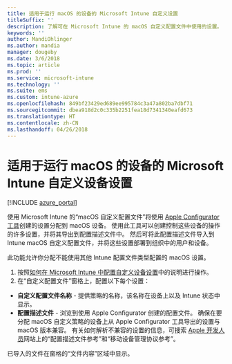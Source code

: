 ```yaml
---
title: 适用于运行 macOS 的设备的 Microsoft Intune 自定义设置
titleSuffix: ''
description: 了解可在 Microsoft Intune 的 macOS 自定义配置文件中使用的设置。
keywords: ''
author: MandiOhlinger
ms.author: mandia
manager: dougeby
ms.date: 3/6/2018
ms.topic: article
ms.prod: ''
ms.service: microsoft-intune
ms.technology: ''
ms.suite: ems
ms.custom: intune-azure
ms.openlocfilehash: 849bf23429ed689ee995784c3a47a802ba7dbf71
ms.sourcegitcommit: dbea918d2c0c335b2251fea18d7341340eafd673
ms.translationtype: HT
ms.contentlocale: zh-CN
ms.lasthandoff: 04/26/2018
---
```

# <a name="microsoft-intune-custom-device-settings-for-devices-running-macos"></a>适用于运行 macOS 的设备的 Microsoft Intune 自定义设备设置

[!INCLUDE [azure_portal](./includes/azure_portal.md)]

使用 Microsoft Intune 的“macOS 自定义配置文件”将使用 [Apple Configurator 工具](https://itunes.apple.com/app/apple-configurator-2/id1037126344?mt=12)创建的设置分配到 macOS 设备。 使用此工具可以创建控制这些设备的操作的许多设置，并将其导出到配置描述文件中。 然后可将此配置描述文件导入到 Intune macOS 自定义配置文件，并将这些设置部署到组织中的用户和设备。

此功能允许你分配不能使用其他 Intune 配置文件类型配置的 macOS 设置。


1. 按照[如何在 Microsoft Intune 中配置自定义设备设置](custom-settings-configure.md)中的说明进行操作。
2. 在“自定义配置文件”窗格上，配置以下每个设置：

- **自定义配置文件名称** - 提供策略的名称，该名称在设备上以及 Intune 状态中显示。
- **配置描述文件** - 浏览到使用 Apple Configurator 创建的配置文件。
确保在要分配 macOS 自定义策略的设备上从 Apple Configurator 工具导出的设置与 macOS 版本兼容。 有关如何解析不兼容的设置的信息，可搜索 [Apple 开发人员](https://developer.apple.com/)网站上的“配置描述文件参考”和“移动设备管理协议参考”。

已导入的文件在窗格的“文件内容”区域中显示。
